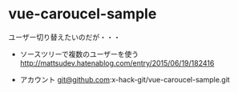 # vue-caroucel-sample

ユーザー切り替えたいのだが・・・

- ソースツリーで複数のユーザーを使う
http://mattsudev.hatenablog.com/entry/2015/06/19/182416

- アカウント
git@github.com:x-hack-git/vue-caroucel-sample.git
